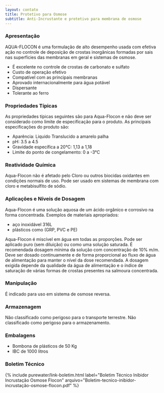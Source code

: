 ```yaml
---
layout: contato
title: Protetivo para Osmose
subtitle: Anti-Incrustante e protetivo para membrana de osmose
---
```


### Apresentação

AQUA-FLOCON é uma formulação de alto desempenho usada com efetiva ação no controle de deposição de crostas inorgânicas formadas por sais nas superfícies das membranas em geral e sistemas de osmose. 

- É excelente no controle de crostas de carbonato e sulfato
- Custo de operação efetivo
- Compatível com as principais membranas
- Aprovado internacionalmente para água potável
- Dispersante
- Tolerante ao ferro


### Propriedades Típicas 
As propriedades típicas seguintes são para Aqua-Flocon e não deve ser considerado como limite de especificação para o produto.
As principais especificações do produto são: 

- Aparência: Liquido Translucido a amarelo palha 
- pH: 3.5 a 4.5 
- Gravidade específica a 20°C: 1,13 a 1,18 
- Limite do ponto de congelamento: 0 a -3°C


### Reatividade Química
Aqua-Flocon não é afetado pelo Cloro ou outros biocidas oxidantes em condições normais de uso. Pode ser usado em sistemas de membrana com cloro e metabisulfito de sódio.

### Aplicações e Níveis de Dosagem
Aqua-Flocon é uma solução aquosa de um ácido orgânico e corrosivo na forma concentrada. 
Exemplos de materiais apropriados: 

- aço inoxidável 316L
- plásticos como (GRP, PVC e PE)

Aqua-Flocon é miscível em água em todas as proporções. Pode ser aplicado puro (sem diluição) ou como uma solução saturada. 
É recomendada dosagem mínima da solução com concentração de 10% m/m. 
Deve ser dosado continuamente e de forma proporcional ao fluxo de água de alimentação para manter o nível da dose recomendada. A dosagem exigida depende da qualidade da água de alimentação e o índice de saturação de várias formas de crostas presentes na salmoura concentrada.

### Manipulação 
É indicado para uso em sistema de osmose reversa. 

### Armazenagem
Não classificado como perigoso para o transporte terrestre. Não classificado como perigoso para o armazenamento. 

### Embalagens 

- Bombona de plásticos de 50 Kg 
- IBC de 1000 litros

### Boletim Técnico

{% include purewater/link-boletim.html 
   label="Boletim Técnico Inibidor Incrustação Osmose Flocon" 
   arquivo="Boletim-tecnico-inibidor-incrustação-osmose-flocon.pdf" %}
